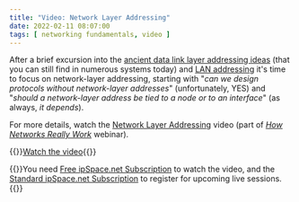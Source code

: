 ```yaml
---
title: "Video: Network Layer Addressing"
date: 2022-02-11 08:07:00
tags: [ networking fundamentals, video ]
---
```

After a brief excursion into the [ancient data link layer addressing ideas](https://blog.ipspace.net/2021/11/video-data-link-addressing.html) (that you can still find in numerous systems today) and [LAN addressing](https://blog.ipspace.net/2022/01/video-local-area-network-addressing.html) it's time to focus on network-layer addressing, starting with "_can we design protocols without network-layer addresses_" (unfortunately, YES) and "_should a network-layer address be tied to a node or to an interface_" (as always, _it depends_).

For more details, watch the [Network Layer Addressing](https://my.ipspace.net/bin/get/Net101/NA3.1%20-%20Network%20Layer%20Addressing.mp4?doccode=Net101) video (part of _[How Networks Really Work](https://www.ipspace.net/How_Networks_Really_Work)_ webinar).

{{<jump>}}[Watch the video](https://my.ipspace.net/bin/get/Net101/NA3.1%20-%20Network%20Layer%20Addressing.mp4?doccode=Net101){{</jump>}}

{{<note free>}}You need [Free ipSpace.net Subscription](https://www.ipspace.net/Subscription/Free) to watch the video, and the [Standard ipSpace.net Subscription](https://www.ipspace.net/Subscription/) to register for upcoming live sessions.{{</note>}}

